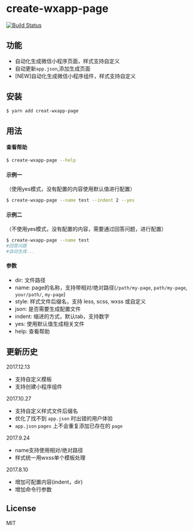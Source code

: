 # create-wxapp-page

[![Build Status](https://travis-ci.org/cantonjs/create-wxapp-page.svg?branch=master)](https://travis-ci.org/cantonjs/create-wxapp-page)

## 功能

- 自动化生成微信小程序页面，样式支持自定义
- 自动更新`app.json`,添加生成页面
- [NEW]自动化生成微信小程序组件，样式支持自定义

## 安装

```bash
$ yarn add creat-wxapp-page
```


## 用法

#### 查看帮助
```bash
$ create-wxapp-page --help
```


#### 示例一
（使用yes模式，没有配置的内容使用默认值进行配置）
```bash
$ create-wxapp-page --name test --indent 2 --yes
```

#### 示例二
（不使用yes模式，没有配置的内容，需要通过回答问题，进行配置）
```bash
$ create-wxapp-page --name test
#回答问题
#自动生成...
```

#### 参数
- dir: 文件路径
- name: page的名称，支持带相对/绝对路径(`/path/my-page`, `path/my-page`, `your/path/`, `my-page`)
- style: 样式文件后缀名，支持 less, scss, wxss 或自定义
- json: 是否需要生成配置文件
- indent: 缩进的方式，默认tab，支持数字
- yes: 使用默认值生成相关文件
- help: 查看帮助

## 更新历史
2017.12.13
- 支持自定义模板
- 支持创建小程序组件

2017.10.27
- 支持自定义样式文件后缀名
- 优化了找不到 `app.json` 时出错的用户体验
- `app.json` `pages` 上不会重复添加已存在的 `page`

2017.9.24
- name支持使用相对/绝对路径
- 样式统一用wxss单个模板处理

2017.8.10
- 增加可配置内容(indent，dir)
- 增加命令行参数

## License

MIT
